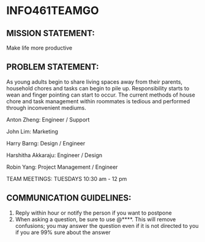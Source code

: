 # INFO461TEAMGO
## MISSION STATEMENT: 

Make life more productive

## PROBLEM STATEMENT:

As young adults begin to share living spaces away from their parents, household chores and tasks can begin to pile up. Responsibility starts to wean and finger pointing can start to occur. The current methods of house chore and task management within roommates is tedious and performed through inconvenient mediums. 

Anton Zheng: Engineer / Support 

John Lim: Marketing 

Harry Barng: Design / Engineer

Harshitha Akkaraju: Engineer / Design

Robin Yang: Project Management / Engineer

TEAM MEETINGS: TUESDAYS 10:30 am - 12 pm 

## COMMUNICATION GUIDELINES:

1. Reply within hour or notify the person if you want to postpone
2. When asking a question, be sure to use @****. This will remove confusions; you may answer the question even if it is not directed to you if you are 99% sure about the answer




